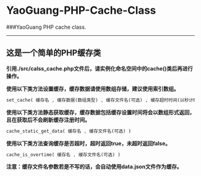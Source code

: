# YaoGuang-PHP-Cache-Class
###YaoGuang PHP cache class.

***

## 这是一个简单的PHP缓存类 

**引用./src/calss_cache.php文件后，请实例化命名空间中的cache()类后再进行操作。**

**使用以下类方法设置缓存，缓存数据请使用数组存储，建议使用索引数组。**
```php
set_cache( 缓存名 , 缓存数据(数组类型) , 缓存文件名(可选) , 缓存超时时间(以秒计时)(可选) )
```

**使用以下类方法静态获取缓存，缓存数据包括缓存设置时间将会以数组形式返回，且在获取后不会刷新缓存注册时间。**
```php
cache_static_get_data( 缓存名 , 缓存文件名(可选) )
```

**使用以下类方法查询缓存是否超时，超时返回true，未超时返回false。**
```php
cache_is_overtime( 缓存名 , 缓存文件名(可选) )
```

**注意：缓存文件名参数若是不写的话，会自动使用data.json文件作为缓存。**
